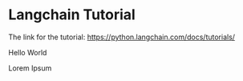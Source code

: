 # Langchain Tutorial
The link for the tutorial: https://python.langchain.com/docs/tutorials/

Hello World

Lorem Ipsum